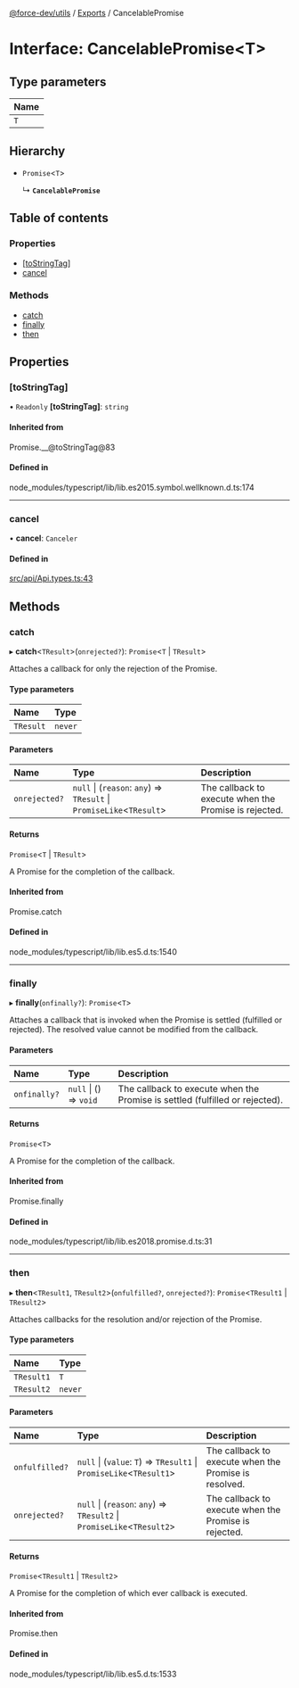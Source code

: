[@force-dev/utils](../README.md) / [Exports](../modules.md) / CancelablePromise

# Interface: CancelablePromise<T\>

## Type parameters

| Name |
| :------ |
| `T` |

## Hierarchy

- `Promise`<`T`\>

  ↳ **`CancelablePromise`**

## Table of contents

### Properties

- [[toStringTag]](CancelablePromise.md#[tostringtag])
- [cancel](CancelablePromise.md#cancel)

### Methods

- [catch](CancelablePromise.md#catch)
- [finally](CancelablePromise.md#finally)
- [then](CancelablePromise.md#then)

## Properties

### [toStringTag]

• `Readonly` **[toStringTag]**: `string`

#### Inherited from

Promise.\_\_@toStringTag@83

#### Defined in

node_modules/typescript/lib/lib.es2015.symbol.wellknown.d.ts:174

___

### cancel

• **cancel**: `Canceler`

#### Defined in

[src/api/Api.types.ts:43](https://github.com/epifanovmd/utils/blob/fdca100/src/api/Api.types.ts#L43)

## Methods

### catch

▸ **catch**<`TResult`\>(`onrejected?`): `Promise`<`T` \| `TResult`\>

Attaches a callback for only the rejection of the Promise.

#### Type parameters

| Name | Type |
| :------ | :------ |
| `TResult` | `never` |

#### Parameters

| Name | Type | Description |
| :------ | :------ | :------ |
| `onrejected?` | ``null`` \| (`reason`: `any`) => `TResult` \| `PromiseLike`<`TResult`\> | The callback to execute when the Promise is rejected. |

#### Returns

`Promise`<`T` \| `TResult`\>

A Promise for the completion of the callback.

#### Inherited from

Promise.catch

#### Defined in

node_modules/typescript/lib/lib.es5.d.ts:1540

___

### finally

▸ **finally**(`onfinally?`): `Promise`<`T`\>

Attaches a callback that is invoked when the Promise is settled (fulfilled or rejected). The
resolved value cannot be modified from the callback.

#### Parameters

| Name | Type | Description |
| :------ | :------ | :------ |
| `onfinally?` | ``null`` \| () => `void` | The callback to execute when the Promise is settled (fulfilled or rejected). |

#### Returns

`Promise`<`T`\>

A Promise for the completion of the callback.

#### Inherited from

Promise.finally

#### Defined in

node_modules/typescript/lib/lib.es2018.promise.d.ts:31

___

### then

▸ **then**<`TResult1`, `TResult2`\>(`onfulfilled?`, `onrejected?`): `Promise`<`TResult1` \| `TResult2`\>

Attaches callbacks for the resolution and/or rejection of the Promise.

#### Type parameters

| Name | Type |
| :------ | :------ |
| `TResult1` | `T` |
| `TResult2` | `never` |

#### Parameters

| Name | Type | Description |
| :------ | :------ | :------ |
| `onfulfilled?` | ``null`` \| (`value`: `T`) => `TResult1` \| `PromiseLike`<`TResult1`\> | The callback to execute when the Promise is resolved. |
| `onrejected?` | ``null`` \| (`reason`: `any`) => `TResult2` \| `PromiseLike`<`TResult2`\> | The callback to execute when the Promise is rejected. |

#### Returns

`Promise`<`TResult1` \| `TResult2`\>

A Promise for the completion of which ever callback is executed.

#### Inherited from

Promise.then

#### Defined in

node_modules/typescript/lib/lib.es5.d.ts:1533
